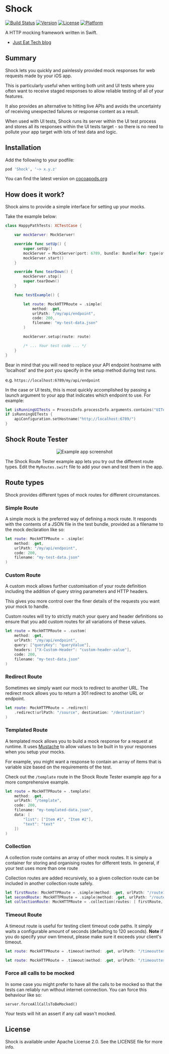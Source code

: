# Shock

[![Build Status](https://travis-ci.org/justeat/Shock.svg?branch=master)](https://travis-ci.org/justeat/Shock)
[![Version](https://img.shields.io/cocoapods/v/Shock.svg?style=flat)](http://cocoapods.org/pods/Shock)
[![License](https://img.shields.io/cocoapods/l/Shock.svg?style=flat)](http://cocoapods.org/pods/Shock)
[![Platform](https://img.shields.io/cocoapods/p/Shock.svg?style=flat)](http://cocoapods.org/pods/Shock)

A HTTP mocking framework written in Swift.

- [Just Eat Tech blog](https://tech.just-eat.com/2019/03/05/shock-better-automation-testing-for-ios/)

## Summary

Shock lets you quickly and painlessly provided mock responses for web requests made by your iOS app.

This is particularly useful when writing both unit and UI tests where you often want to receive staged responses to allow reliable testing of all of your features.

It also provides an alternative to hitting live APIs and avoids the uncertainty of receiving unexpected failures or response content as a result.

When used with UI tests, Shock runs its server within the UI test process and stores all its responses within the UI tests target - so there is no need to pollute your app target with lots of test data and logic.

## Installation

Add the following to your podfile:

```ruby
pod 'Shock', '~> x.y.z'
```

You can find the latest version on [cocoapods.org](http://cocoapods.org/pods/Shock)

## How does it work?

Shock aims to provide a simple interface for setting up your mocks.

Take the example below:

```swift
class HappyPathTests: XCTestCase {

    var mockServer: MockServer!

    override func setUp() {
        super.setUp()
        mockServer = MockServer(port: 6789, bundle: Bundle(for: type(of: self)))
        mockServer.start()
    }

    override func tearDown() {
        mockServer.stop()
        super.tearDown()
    }

    func testExample() {

        let route: MockHTTPRoute = .simple(
            method: .get,
            urlPath: "/my/api/endpoint",
            code: 200,
            filename: "my-test-data.json"
        )

        mockServer.setup(route: route)

        /* ... Your test code ... */
    }
}
```

Bear in mind that you will need to replace your API endpoint hostname with 'localhost' and the port you specify in the setup method during test runs.

e.g. ```https://localhost:6789/my/api/endpoint```

In the case or UI tests, this is most quickly accomplished by passing a launch argument to your app that indicates which endpoint to use. For example:

```swift
let isRunningUITests = ProcessInfo.processInfo.arguments.contains("UITests")
if isRunningUITests {
    apiConfiguration.setHostname("http://localhost:6789/")
}
```

## Shock Route Tester

<p align="center">
    <img src="./assets/example-app.png" alt="Example app screenshot" />
<p>

The Shock Route Tester example app lets you try out the different route types.
Edit the `MyRoutes.swift` file to add your own and test them in the app.

## Route types

Shock provides different types of mock routes for different circumstances.

### Simple Route

A simple mock is the preferred way of defining a mock route. It responds with
the contents of a JSON file in the test bundle, provided as a filename to the
mock declaration like so:

```swift
let route: MockHTTPRoute = .simple(
    method: .get,
    urlPath: "/my/api/endpoint",
    code: 200,
    filename: "my-test-data.json"
)
```

### Custom Route

A custom mock allows further customisation of your route definition including
the addition of query string parameters and HTTP headers.

This gives you more control over the finer details of the requests you want your
mock to handle.

Custom routes will try to strictly match your query and header definitions so
ensure that you add custom routes for all variations of these values.

```swift
let route = MockHTTPRoute = .custom(
    method: .get,
    urlPath: "/my/api/endpoint",
    query: ["queryKey": "queryValue"],
    headers: ["X-Custom-Header": "custom-header-value"],
    code: 200,
    filename: "my-test-data.json"
)
```

### Redirect Route

Sometimes we simply want our mock to redirect to another URL. The redirect mock
allows you to return a 301 redirect to another URL or endpoint.

```swift
let route: MockHTTPRoute = .redirect(
    .redirect(urlPath: "/source", destination: "/destination")
)
```

### Templated Route

A templated mock allows you to build a mock response for a request at runtime.
It uses [Mustache](https://mustache.github.io/) to allow values to be built in
to your responses when you setup your mocks.

For example, you might want a response to contain an array of items that is
variable size based on the requirements of the test.

Check out the `/template` route in the Shock Route Tester example app for a
more comprehensive example.

```swift
let route = MockHTTPRoute = .template(
    method: .get,
    urlPath: "/template",
    code: 200,
    filename: "my-templated-data.json",
    data: [
        "list": ["Item #1", "Item #2"],
        "text": "text"
    ])
)
```

### Collection

A collection route contains an array of other mock routes. It is simply a
container for storing and organising routes for different tests. In general,
if your test uses more than one route

Collection routes are added recursively, so a given collection route can be
included in another collection route safely.

```swift
let firstRoute: MockHTTPRoute = .simple(method: .get, urlPath: "/route1", code: 200, filename: "data1.json")
let secondRoute: MockHTTPRoute = .simple(method: .get, urlPath: "/route2", code: 200, filename: "data2.json")
let collectionRoute: MockHTTPRoute = .collection(routes: [ firstRoute, secondRoute ])
```

### Timeout Route

A timeout route is useful for testing client timeout code paths. 
It simply waits a configurable amount of seconds (defaulting to 120 seconds).
**Note** if you do specify your own timeout, please make sure it exceeds your
client's timeout.

```swift
let route: MockHTTPRoute = .timeout(method: .get, urlPath: "/timeouttest")
```
```swift
let route: MockHTTPRoute = .timeout(method: .get, urlPath: "/timeouttest", timeoutInSeconds: 5)
```

### Force all calls to be mocked

In some case you might prefer to have all the calls to be mocked so that the tests can reliably run without internet connection. You can force this behaviour like so:

```
server.forceAllCallsToBeMocked()
```

Your tests will hit an assert if any call wasn't mocked.

## License

Shock is available under Apache License 2.0.  See the LICENSE file for more info.
